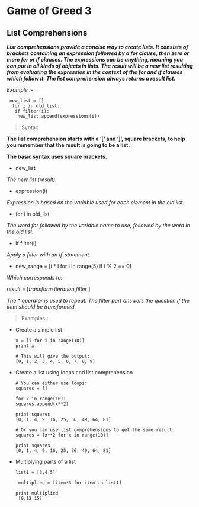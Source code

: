 # Game of Greed 3 

## List Comprehensions 

***List comprehensions provide a concise way to create lists. It consists of brackets containing an expression followed by a for clause, then zero or more for or if clauses. The expressions can be anything, meaning you can put in all kinds of objects in lists. The result will be a new list resulting from evaluating the expression in the context of the for and if clauses which follow it. The list comprehension always returns a result list.*** 

*Example :-*

     new_list = []
      for i in old_list:
       if filter(i):
        new_list.append(expressions(i)) 

> Syntax 

**The list comprehension starts with a ‘[‘ and ‘]’, square brackets, to help you remember that the result is going to be a list.** 

**The basic syntax uses square brackets.** 

* new_list

*The new list (result).*

* expression(i)

*Expression is based on the variable used for each element in the old list.*

* for i in old_list

*The word for followed by the variable name to use, followed by the word in the old list.*

* if filter(i)

*Apply a filter with an If-statement.* 

* new_range = [i * i for i in range(5) if i % 2 == 0]

*Which corresponds to:*

*result* = [*transform* *iteration* *filter* ]

*The * operator is used to repeat. The filter part answers the question if the item should be transformed.*

> Examples :  

* Create a simple list 

      x = [i for i in range(10)]
      print x

      # This will give the output:
      [0, 1, 2, 3, 4, 5, 6, 7, 8, 9] 

* Create a list using loops and list comprehension

      # You can either use loops:
      squares = []

      for x in range(10):
      squares.append(x**2)
 
      print squares
      [0, 1, 4, 9, 16, 25, 36, 49, 64, 81]

      # Or you can use list comprehensions to get the same result:
      squares = [x**2 for x in range(10)]

      print squares
      [0, 1, 4, 9, 16, 25, 36, 49, 64, 81]

* Multiplying parts of a list 

      list1 = [3,4,5]
 
       multiplied = [item*3 for item in list1] 
 
      print multiplied 
       [9,12,15] 

